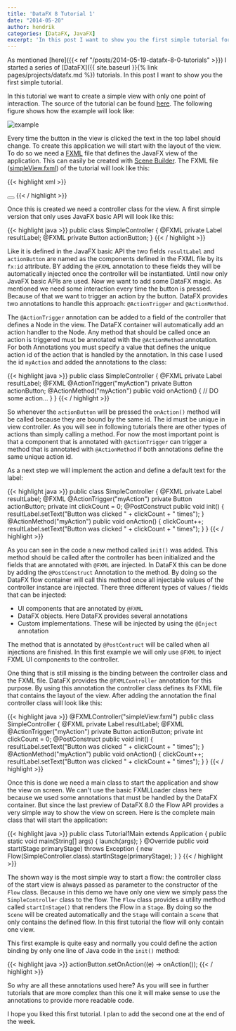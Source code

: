 ```yaml
---
title: 'DataFX 8 Tutorial 1'
date: "2014-05-20"
author: hendrik
categories: [DataFX, JavaFX]
excerpt: 'In this post I want to show you the first simple tutorial for DataFX 8. In thetutorial we want to create a simple view with only one point of interaction.'
---
```

As mentioned [here]({{< ref "/posts/2014-05-19-datafx-8-0-tutorials" >}}) I started a series of [DataFX]({{ site.baseurl }}{% link pages/projects/datafx.md %}) tutorials. In this post I want to show you the first simple tutorial.

In this tutorial we want to create a simple view with only one point of interaction. The source of the tutorial can be found [here](https://bitbucket.org/datafx/datafx/src/940c9c9556c6/datafx-tutorial1/?at=default). The following figure shows how the example will look like:

![example](/posts/guigarage-legacy/exasmple1.png)

Every time the button in the view is clicked the text in the top label should change. To create this application we will start with the layout of the view. To do so we need a [FXML](http://docs.oracle.com/javafx/2/fxml_get_started/jfxpub-fxml_get_started.htm) file that defines the JavaFX view of the application. This can easily be created with [Scene Builder](http://www.oracle.com/technetwork/java/javase/downloads/javafxscenebuilder-info-2157684.html). The FXML file ([simpleView.fxml](https://bitbucket.org/datafx/datafx/src/940c9c9556c662760a39830d05c9a4519eea3832/datafx-tutorial1/src/main/resources/org/datafx/tutorial/simpleView.fxml?at=default)) of the tutorial will look like this:

{{< highlight xml >}}
<?xml version="1.0" encoding="UTF-8"?>
<?import java.lang.*?>
<?import java.util.*?>
<?import javafx.geometry.*?>
<?import javafx.scene.control.*?>
<?import javafx.scene.layout.*?>
<?import javafx.scene.paint.*?>
<stackpane id="StackPane" maxheight="-Infinity" maxwidth="-1.0" minheight="-Infinity" minwidth="-Infinity" prefheight="-1.0" prefwidth="-1.0" xmlns:fx="http://javafx.com/fxml/1" xmlns="http://javafx.com/javafx/2.2">
  <children>
    <vbox alignment="CENTER" prefheight="-1.0" prefwidth="300.0" spacing="12.0">
      <children>
        <label fx:id="resultLabel" text="Label">
        <button fx:id="actionButton" mnemonicparsing="false" text="Click me!">
      </button></label></children>
    </vbox>
  </children>
<padding>
    <insets bottom="12.0" left="12.0" right="12.0" top="12.0" />
  </padding>
</stackpane>
{{< / highlight >}}

Once this is created we need a controller class for the view. A first simple version that only uses JavaFX basic API will look like this:

{{< highlight java >}}
public class SimpleController {
    @FXML
    private Label resultLabel;
    @FXML
    private Button actionButton;
}
{{< / highlight >}}

Like it is defined in the JavaFX basic API the two fields `resultLabel` and `actionButton` are named as the components defined in the FXML file by its `fx:id` attribute. BY adding the `@FXML` annotation to these fields they will be automatically injected once the controller will be instantiated.
Until now only JavaFX basic APIs are used. Now we want to add some DataFX magic. As mentioned we need some interaction every time the button is pressed. Because of that we want to trigger an action by the button. DataFX provides two annotations to handle this approach: `@ActionTrigger` and `@ActionMethod`.

The `@ActionTrigger` annotation can be added to a field of the controller that defines a Node in the view. The DataFX container will automatically add an action handler to the Node. Any method that should be called once an action is triggered must be annotated with the `@ActionMethod` annotation. For both Annotations you must specify a value that defines the unique action id of the action that is handled by the annotation. In this case I used the id `myAction` and added the annotations to the class:

{{< highlight java >}}
public class SimpleController {
    @FXML
    private Label resultLabel;
    @FXML
    @ActionTrigger("myAction")
    private Button actionButton;
    @ActionMethod("myAction")
    public void onAction() {
        // DO some action...
    }
}
{{< / highlight >}}

So whenever the `actionButton` will be pressed the `onAction()` method will be called because they are bound by the same id. The id must be unique in view controller. As you will see in following tutorials there are other types of actions than simply calling a method. For now the most important point is that a component that is annotated with `@ActionTrigger` can trigger a method that is annotated with `@ActionMethod` if both annotations define the same unique action id.

As a next step we will implement the action and define a default text for the label:

{{< highlight java >}}
public class SimpleController {
    @FXML
    private Label resultLabel;
    @FXML
    @ActionTrigger("myAction")
    private Button actionButton;
    private int clickCount = 0;
    @PostConstruct
    public void init() {
        resultLabel.setText("Button was clicked " + clickCount + " times");
    }
    @ActionMethod("myAction")
    public void onAction() {
        clickCount++;
        resultLabel.setText("Button was clicked " + clickCount + " times");
    }
}
{{< / highlight >}}

As you can see in the code a new method called `init()` was added. This method should be called after the controller has been initialized and the fields that are annotated with `@FXML` are injected. In DataFX this can be done by adding the `@PostConstruct` Annotation to the method. By doing so the DataFX flow container will call this method once all injectable values of the controller instance are injected. There three different types of values / fields that can be injected:

* UI components that are annotated by `@FXML`
* DataFX objects. Here DataFX provides several annotations
* Custom implementations. These will be injected by using the `@Inject` annotation

The method that is annotated by `@PostContruct` will be called when all injections are finished. In this first example we will only use `@FXML` to inject FXML UI components to the controller.

One thing that is still missing is the binding between the controller class and the FXML file. DataFX provides the `@FXMLController` annotation for this purpose. By using this annotation the controller class defines its FXML file that contains the layout of the view. After adding the annotation the final controller class will look like this:

{{< highlight java >}}
@FXMLController("simpleView.fxml")
public class SimpleController {
    @FXML
    private Label resultLabel;
    @FXML
    @ActionTrigger("myAction")
    private Button actionButton;
    private int clickCount = 0;
    @PostConstruct
    public void init() {
        resultLabel.setText("Button was clicked " + clickCount + " times");
    }
    @ActionMethod("myAction")
    public void onAction() {
        clickCount++;
        resultLabel.setText("Button was clicked " + clickCount + " times");
    }
}
{{< / highlight >}}

Once this is done we need a main class to start the application and show the view on screen. We can't use the basic FXMLLoader class here because we used some annotations that must be handled by the DataFX container. But since the last preview of DataFX 8.0 the Flow API provides a very simple way to show the view on screen. Here is the complete main class that will start the application:

{{< highlight java >}}
public class Tutorial1Main extends Application {
    public static void main(String[] args) {
        launch(args);
    }
    @Override
    public void start(Stage primaryStage) throws Exception {
        new Flow(SimpleController.class).startInStage(primaryStage);
    }
}
{{< / highlight >}}

 The shown way is the most simple way to start a flow: the controller class of the start view is always passed as parameter to the constructor of the `Flow` class. Because in this demo we have only one view we simply pass the `SimpleController` class to the flow.  The `Flow` class provides a utility method called `startInStage()` that renders the Flow in a `Stage`. By doing so the `Scene` will be created automatically and the `Stage` will contain a `Scene` that only contains the defined flow. In this first tutorial the flow will only contain one view.

This first example is quite easy and normally you could define the action binding by only one line of Java code in the `init()` method:

{{< highlight java >}}
actionButton.setOnAction((e) -> onAction());
{{< / highlight >}}

So why are all these annotations used here? As you will see in further tutorials that are more complex than this one it will make sense to use the annotations to provide more readable code.

I hope you liked this first tutorial. I plan to add the second one at the end of the week.
